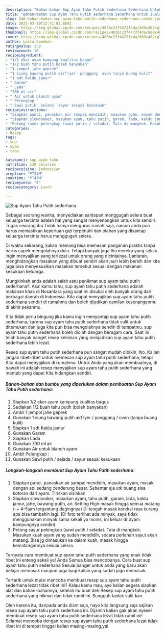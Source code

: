 ```yaml
---
description: "Bahan-bahan Sup Ayam Tahu Putih sederhana Sederhana Untuk Jualan"
title: "Bahan-bahan Sup Ayam Tahu Putih sederhana Sederhana Untuk Jualan"
slug: 340-bahan-bahan-sup-ayam-tahu-putih-sederhana-sederhana-untuk-jualan
date: 2021-03-10T12:42:03.804Z
image: https://img-global.cpcdn.com/recipes/483bc23f4472f4da/680x482cq70/sup-ayam-tahu-putih-sederhana-foto-resep-utama.jpg
thumbnail: https://img-global.cpcdn.com/recipes/483bc23f4472f4da/680x482cq70/sup-ayam-tahu-putih-sederhana-foto-resep-utama.jpg
cover: https://img-global.cpcdn.com/recipes/483bc23f4472f4da/680x482cq70/sup-ayam-tahu-putih-sederhana-foto-resep-utama.jpg
author: Leila Goodman
ratingvalue: 3.9
reviewcount: 10
recipeingredient:
- "1/2 ekor ayam kampung kualitas bagus"
- "1/2 buah tahu putih boleh banyakan"
- "1 jempol jahe geprek"
- "1 siung bawang putih airfryer  panggang  oven tanpa buang kulit"
- "1 sdt Kaldu jamur"
- " Garam"
- " Lada"
- "700 ml air"
- " Air untuk blanch ayam"
- " Pelengkap "
- " Sawi putih  selada  sayur sesuai kesukaan"
recipeinstructions:
- "Siapkan panci, panaskan air sampai mendidih, masukan ayam, masak dengan api sedang cenderung besar. Sebentar aja utk buang sisa kotoran dari ayam. Tiriskan sisihkan."
- "Siapkan slowcooker, masukan ayam, tahu putih, garam, lada, kaldu jamur, jahe, bawang putih, air. Setting High masak hingga semua matang (-+ 4-5jam tergantung dagingnya) Di tengah masak koreksi rasa kurang apa bisa tambahin lagi. (Di foto terlihat ada minyak, saya tidak menggunakan minyak sama sekali ya moms, ini keluar dr ayam kampungnya sendiri)"
- "Potong sayur pelengkap (sawi putih / selada). Tata di mangkok. Masukan kuah ayam yang sudah mendidih, secara perlahan sayut akan matang. Bisa jg dimasukan ke dalam kuah, masak hingga kematangannya sesuai selera."
categories:
- Resep
tags:
- sup
- ayam
- tahu

katakunci: sup ayam tahu 
nutrition: 139 calories
recipecuisine: Indonesian
preptime: "PT24M"
cooktime: "PT43M"
recipeyield: "4"
recipecategory: Lunch

---
```



![Sup Ayam Tahu Putih sederhana](https://img-global.cpcdn.com/recipes/483bc23f4472f4da/680x482cq70/sup-ayam-tahu-putih-sederhana-foto-resep-utama.jpg)

Sebagai seorang wanita, menyediakan santapan menggugah selera buat keluarga tercinta adalah hal yang sangat menyenangkan untuk kita sendiri. Tugas seorang ibu Tidak hanya mengurus rumah saja, namun anda pun harus memastikan keperluan gizi terpenuhi dan olahan yang disantap keluarga tercinta harus menggugah selera.

Di waktu  sekarang, kalian memang bisa memesan panganan praktis tanpa harus capek mengolahnya dulu. Tetapi banyak juga lho mereka yang selalu ingin menyajikan yang terlezat untuk orang yang dicintainya. Lantaran, menghidangkan masakan yang dibuat sendiri akan jauh lebih bersih dan kita juga bisa menyesuaikan masakan tersebut sesuai dengan makanan kesukaan keluarga. 



Mungkinkah anda adalah salah satu penikmat sup ayam tahu putih sederhana?. Asal kamu tahu, sup ayam tahu putih sederhana adalah makanan khas di Nusantara yang saat ini disukai oleh banyak orang dari berbagai daerah di Indonesia. Kita dapat menyajikan sup ayam tahu putih sederhana sendiri di rumahmu dan boleh dijadikan camilan kesenanganmu di akhir pekanmu.

Kita tidak perlu bingung jika kamu ingin menyantap sup ayam tahu putih sederhana, karena sup ayam tahu putih sederhana tidak sulit untuk ditemukan dan juga kita pun bisa mengolahnya sendiri di tempatmu. sup ayam tahu putih sederhana boleh diolah dengan beragam cara. Saat ini telah banyak banget resep kekinian yang menjadikan sup ayam tahu putih sederhana lebih lezat.

Resep sup ayam tahu putih sederhana pun sangat mudah dibikin, lho. Kalian jangan ribet-ribet untuk memesan sup ayam tahu putih sederhana, tetapi Kita dapat menyajikan di rumahmu. Untuk Anda yang akan membuatnya, di bawah ini adalah resep menyajikan sup ayam tahu putih sederhana yang mantab yang dapat Kita hidangkan sendiri.

<!--inarticleads1-->

##### Bahan-bahan dan bumbu yang diperlukan dalam pembuatan Sup Ayam Tahu Putih sederhana:

1. Siapkan 1/2 ekor ayam kampung kualitas bagus
1. Sediakan 1/2 buah tahu putih (boleh banyakan)
1. Ambil 1 jempol jahe geprek
1. Gunakan 1 siung bawang putih airfryer / panggang / oven (tanpa buang kulit)
1. Siapkan 1 sdt Kaldu jamur
1. Gunakan  Garam
1. Siapkan  Lada
1. Gunakan 700 ml air
1. Gunakan  Air untuk blanch ayam
1. Ambil  Pelengkap :
1. Gunakan  Sawi putih / selada / sayur sesuai kesukaan




<!--inarticleads2-->

##### Langkah-langkah membuat Sup Ayam Tahu Putih sederhana:

1. Siapkan panci, panaskan air sampai mendidih, masukan ayam, masak dengan api sedang cenderung besar. Sebentar aja utk buang sisa kotoran dari ayam. Tiriskan sisihkan.
1. Siapkan slowcooker, masukan ayam, tahu putih, garam, lada, kaldu jamur, jahe, bawang putih, air. Setting High masak hingga semua matang (-+ 4-5jam tergantung dagingnya) Di tengah masak koreksi rasa kurang apa bisa tambahin lagi. (Di foto terlihat ada minyak, saya tidak menggunakan minyak sama sekali ya moms, ini keluar dr ayam kampungnya sendiri)
1. Potong sayur pelengkap (sawi putih / selada). Tata di mangkok. Masukan kuah ayam yang sudah mendidih, secara perlahan sayut akan matang. Bisa jg dimasukan ke dalam kuah, masak hingga kematangannya sesuai selera.




Ternyata cara membuat sup ayam tahu putih sederhana yang enak tidak ribet ini enteng sekali ya! Anda Semua bisa mencobanya. Cara buat sup ayam tahu putih sederhana Sesuai banget untuk anda yang baru akan belajar memasak maupun juga bagi kalian yang sudah jago memasak.

Tertarik untuk mulai mencoba membuat resep sup ayam tahu putih sederhana lezat tidak ribet ini? Kalau kamu mau, ayo kalian segera siapkan alat dan bahan-bahannya, setelah itu buat deh Resep sup ayam tahu putih sederhana yang nikmat dan tidak rumit ini. Sungguh taidak sulit kan. 

Oleh karena itu, daripada anda diam saja, hayo kita langsung saja sajikan resep sup ayam tahu putih sederhana ini. Dijamin kalian gak akan nyesel membuat resep sup ayam tahu putih sederhana lezat tidak rumit ini! Selamat mencoba dengan resep sup ayam tahu putih sederhana lezat tidak ribet ini di tempat tinggal kalian masing-masing,ya!.

